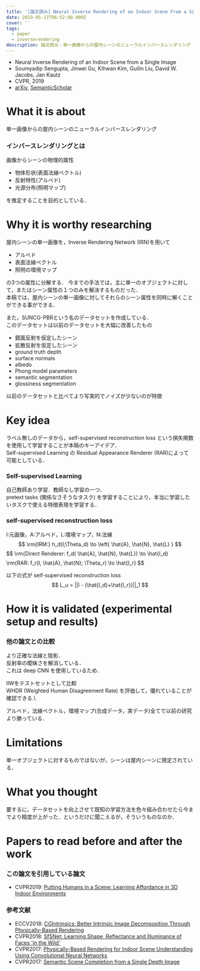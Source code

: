 ```yaml
---
title: '[論文読み] Neural Inverse Rendering of an Indoor Scene From a Single Image'
date: 2019-05-17T06:52:00.000Z
cover: ''
tags:
  - paper
  - inverserendering
description: 論文読み：単一画像からの屋内シーンのニューラルインバースレンダリング
---
```

* Neural Inverse Rendering of an Indoor Scene from a Single Image
* Soumyadip Sengupta, Jinwei Gu, Kihwan Kim, Guilin Liu, David W. Jacobs, Jan Kautz
* CVPR, 2019
* [arXiv](https://arxiv.org/abs/1901.02453v2), [SemanticScholar](https://www.semanticscholar.org/paper/Neural-Inverse-Rendering-of-an-Indoor-Scene-from-a-Sengupta-Gu/f78e5da29363342ebf04d011c4f756ed021a1a11)
# What it is about
単一画像からの屋内シーンのニューラルインバースレンダリング

### インバースレンダリングとは

画像からシーンの物理的属性
* 物体形状(表面法線ベクトル)
* 反射特性(アルベド)
* 光源分布(照明マップ)

を推定することを目的としている．

# Why it is worthy researching

屋内シーンの単一画像を，Inverse Rendering Network (IRN)を用いて
* アルベド
* 表面法線ベクトル
* 照明の環境マップ

の3つの属性に分解する．
今までの手法では，主に単一のオブジェクトに対して，またはシーン属性の１つのみを解決するものだった．  
本稿では，屋内シーンの単一画像に対してそれらのシーン属性を同時に解くことができる事ができる．

また，SUNCG-PBRという名のデータセットを作成している．  
このデータセットは以前のデータセットを大幅に改善したもの
* 鏡面反射を仮定したシーン
* 拡散反射を仮定したシーン
* ground truth depth 
* surface normals 
* albedo
* Phong model parameters
* semantic segmentation 
* glossiness segmentation 

以前のデータセットと比べてより写実的でノイズが少ないのが特徴  

# Key idea
ラベル無しのデータから，self-supervised reconstruction loss という損失関数を使用して学習することが本稿のキーアイデア．  
Self-supervised Learning の Residual Appearance Renderer (RAR)によって可能としている．  

### Self-supervised Learning
自己教師あり学習．教師なし学習の一つ．  
pretext tasks (関係なさそうなタスク) を学習することにより，本当に学習したいタスクで使える特徴表現を学習する．

### self-supervised reconstruction loss
I:元画像，A:アルベド，L:環境マップ，N:法線
$$
\rm{IRM:} h_d(I;\Theta_d) \to \left{ \hat{A}, \hat{N}, \hat{L} }
$$
$$
\rm{Direct Renderer: f_d( \hat{A}, \hat{N}, \hat{L}) \to \hat{I_d}
$$
$$
\rm{RAR: f_r(I, \hat{A}, \hat{N}; \Theta_r) \to \hat{I_r}
$$

以下の式が self-supervised reconstruction loss
$$
L_u = ||I - (\hat{I_d}+\hat{I_r})||_1
$$

# How it is validated (experimental setup and results)
### 他の論文との比較

より正確な法線と陰影．  
反射率の曖昧さを解消している．  
これは deep CNN を使用しているため．

IIWをテストセットとして比較  
WHDR (Weighted Human Disagreement Rate) を評価して，優れていることが確認できる.\

アルベド，法線ベクトル，環境マップ(合成データ，実データ)全てで以前の研究より勝っている．

# Limitations
単一オブジェクトに対するものではないが，シーンは屋内シーンに限定されている．

# What you thought
要するに，データセットを向上させて既知の学習方法を色々組み合わせたら今までより精度が上がった．というだけに聞こえるが，そういうものなのか．

# Papers to read before and after the work
### この論文を引用している論文
* CVPR2019: [Putting Humans in a Scene: Learning Affordance in 3D Indoor Environments](https://arxiv.org/abs/1903.05690)

### 参考文献
* ECCV2018: [CGIntrinsics: Better Intrinsic Image Decomposition Through Physically-Based Rendering](https://arxiv.org/abs/1808.08601)
* CVPR2018: [SfSNet: Learning Shape, Reflectance and Illuminance of Faces 'in the Wild'](https://www.semanticscholar.org/paper/SfSNet%3A-Learning-Shape%2C-Reflectance-and-Illuminance-Sengupta-Kanazawa/074619ffc19894c13974321d4b31144acc212f91)
* CVPR2017: [Physically-Based Rendering for Indoor Scene Understanding Using Convolutional Neural Networks](https://www.semanticscholar.org/paper/Physically-Based-Rendering-for-Indoor-Scene-Using-Zhang-Song/5b8d3a05d6f25158fff84bc4ef64fd12d92abc2f)
* CVPR2017: [Semantic Scene Completion from a Single Depth Image](https://www.semanticscholar.org/paper/Semantic-Scene-Completion-from-a-Single-Depth-Image-Song-Yu/8a05db7a75c65ee61c3ca7a6e5401b946166290d)
